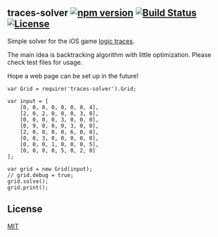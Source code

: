 ## traces-solver [![npm version](https://badge.fury.io/js/traces-solver.svg)](https://badge.fury.io/js/traces-solver) [![Build Status](https://travis-ci.org/chinesedfan/traces-solver.svg?branch=master)](https://travis-ci.org/chinesedfan/traces-solver) [![License](https://img.shields.io/github/license/chinesedfan/traces-solver.svg)][license]

Simple solver for the iOS game [logic traces](https://itunes.apple.com/us/app/logic-track-traces-puzzles/id1081609724).

The main idea is backtracking algorithm with little optimization. Please check test files for usage.

Hope a web page can be set up in the future!

```
var Grid = require('traces-solver').Grid;

var input = [
    [0, 0, 0, 0, 0, 0, 0, 4],
    [2, 0, 2, 0, 0, 0, 3, 0],
    [0, 0, 0, 0, 3, 0, 0, 0],
    [0, 9, 0, 0, 0, 3, 0, 0],
    [2, 0, 0, 0, 0, 6, 0, 0],
    [0, 0, 3, 0, 0, 0, 0, 0],
    [0, 0, 0, 1, 0, 0, 0, 5],
    [0, 0, 0, 0, 5, 0, 2, 0]
];

var grid = new Grid(input);
// grid.debug = true;
grid.solve();
grid.print();
```

## License

[MIT][license]

[license]: https://github.com/chinesedfan/traces-solver/blob/master/LICENSE
